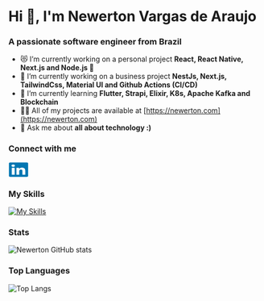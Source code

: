 # Hi 👋, I'm Newerton Vargas de Araujo
### A passionate software engineer from Brazil

- 😻 I’m currently working on a personal project **React, React Native, Next.js and Node.js 💜**
- 🏢 I’m currently working on a business project **NestJs, Next.js, TailwindCss, Material UI and Github Actions (CI/CD)**
- 🌱 I’m currently learning **Flutter, Strapi, Elixir, K8s, Apache Kafka and Blockchain**
- 👨‍💻 All of my projects are available at [https://newerton.com](https://newerton.com)
- 💬 Ask me about **all about technology :)**

### Connect with me
<p align="left">
  <a href="https://linkedin.com/in/newerton" target="blank">
    <img align="center" src="https://raw.githubusercontent.com/newerton/newerton/master/images/linkedin/linkedin-original.svg" alt="newerton" height="30" width="40" />
  </a>
</p>

### My Skills

[![My Skills](https://skillicons.dev/icons?i=aws,gcp,docker,kubernetes,linux,php,nodejs,typescript,nestjs,nextjs,react,prisma,graphql,tailwind,flutter,figma,firebase,bots,python,git&perline=5)](https://newerton.dev)

### Stats

![Newerton GitHub stats](https://github-readme-stats.vercel.app/api?username=newerton&theme=jolly&show_icons=true) &nbsp;

### Top Languages

![Top Langs](https://github-readme-stats.vercel.app/api/top-langs/?username=newerton&theme=jolly&&layout=compact)

<!--
**newerton/newerton** is a ✨ _special_ ✨ repository because its `README.md` (this file) appears on your GitHub profile.

Here are some ideas to get you started:

- 🔭 I’m currently working on ...
- 🌱 I’m currently learning ...
- 👯 I’m looking to collaborate on ...
- 🤔 I’m looking for help with ...
- 💬 Ask me about ...
- 📫 How to reach me: ...
- 😄 Pronouns: ...
- ⚡ Fun fact: ...
-->
